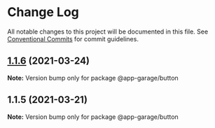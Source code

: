 # Change Log

All notable changes to this project will be documented in this file.
See [Conventional Commits](https://conventionalcommits.org) for commit guidelines.

## [1.1.6](https://github.com/electronic33/ag-ui-react/compare/@app-garage/button@1.1.5...@app-garage/button@1.1.6) (2021-03-24)

**Note:** Version bump only for package @app-garage/button

## 1.1.5 (2021-03-21)

**Note:** Version bump only for package @app-garage/button
